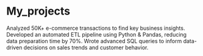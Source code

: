 # My_projects
Analyzed 50K+ e-commerce transactions to find key business insights. Developed an automated ETL pipeline using Python &amp; Pandas, reducing data preparation time by 70%. Wrote advanced SQL queries to inform data-driven decisions on sales trends and customer behavior.
